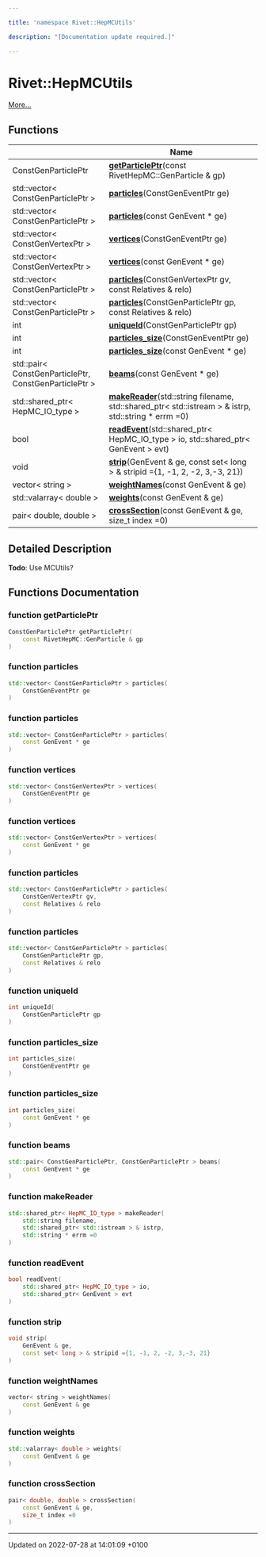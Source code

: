 ```yaml
---

title: 'namespace Rivet::HepMCUtils'

description: "[Documentation update required.]"

---
```


# Rivet::HepMCUtils

 [More...](#detailed-description)

## Functions

|                | Name           |
| -------------- | -------------- |
| ConstGenParticlePtr | **[getParticlePtr](http://example.org/namespaces/namespacerivet_1_1hepmcutils/#function-getparticleptr)**(const RivetHepMC::GenParticle & gp) |
| std::vector< ConstGenParticlePtr > | **[particles](http://example.org/namespaces/namespacerivet_1_1hepmcutils/#function-particles)**(ConstGenEventPtr ge) |
| std::vector< ConstGenParticlePtr > | **[particles](http://example.org/namespaces/namespacerivet_1_1hepmcutils/#function-particles)**(const GenEvent * ge) |
| std::vector< ConstGenVertexPtr > | **[vertices](http://example.org/namespaces/namespacerivet_1_1hepmcutils/#function-vertices)**(ConstGenEventPtr ge) |
| std::vector< ConstGenVertexPtr > | **[vertices](http://example.org/namespaces/namespacerivet_1_1hepmcutils/#function-vertices)**(const GenEvent * ge) |
| std::vector< ConstGenParticlePtr > | **[particles](http://example.org/namespaces/namespacerivet_1_1hepmcutils/#function-particles)**(ConstGenVertexPtr gv, const Relatives & relo) |
| std::vector< ConstGenParticlePtr > | **[particles](http://example.org/namespaces/namespacerivet_1_1hepmcutils/#function-particles)**(ConstGenParticlePtr gp, const Relatives & relo) |
| int | **[uniqueId](http://example.org/namespaces/namespacerivet_1_1hepmcutils/#function-uniqueid)**(ConstGenParticlePtr gp) |
| int | **[particles_size](http://example.org/namespaces/namespacerivet_1_1hepmcutils/#function-particles-size)**(ConstGenEventPtr ge) |
| int | **[particles_size](http://example.org/namespaces/namespacerivet_1_1hepmcutils/#function-particles-size)**(const GenEvent * ge) |
| std::pair< ConstGenParticlePtr, ConstGenParticlePtr > | **[beams](http://example.org/namespaces/namespacerivet_1_1hepmcutils/#function-beams)**(const GenEvent * ge) |
| std::shared_ptr< HepMC_IO_type > | **[makeReader](http://example.org/namespaces/namespacerivet_1_1hepmcutils/#function-makereader)**(std::string filename, std::shared_ptr< std::istream > & istrp, std::string * errm =0) |
| bool | **[readEvent](http://example.org/namespaces/namespacerivet_1_1hepmcutils/#function-readevent)**(std::shared_ptr< HepMC_IO_type > io, std::shared_ptr< GenEvent > evt) |
| void | **[strip](http://example.org/namespaces/namespacerivet_1_1hepmcutils/#function-strip)**(GenEvent & ge, const set< long > & stripid ={1, -1, 2, -2, 3,-3, 21}) |
| vector< string > | **[weightNames](http://example.org/namespaces/namespacerivet_1_1hepmcutils/#function-weightnames)**(const GenEvent & ge) |
| std::valarray< double > | **[weights](http://example.org/namespaces/namespacerivet_1_1hepmcutils/#function-weights)**(const GenEvent & ge) |
| pair< double, double > | **[crossSection](http://example.org/namespaces/namespacerivet_1_1hepmcutils/#function-crosssection)**(const GenEvent & ge, size_t index =0) |

## Detailed Description


**Todo**: Use MCUtils? 

## Functions Documentation

### function getParticlePtr

```cpp
ConstGenParticlePtr getParticlePtr(
    const RivetHepMC::GenParticle & gp
)
```


### function particles

```cpp
std::vector< ConstGenParticlePtr > particles(
    ConstGenEventPtr ge
)
```


### function particles

```cpp
std::vector< ConstGenParticlePtr > particles(
    const GenEvent * ge
)
```


### function vertices

```cpp
std::vector< ConstGenVertexPtr > vertices(
    ConstGenEventPtr ge
)
```


### function vertices

```cpp
std::vector< ConstGenVertexPtr > vertices(
    const GenEvent * ge
)
```


### function particles

```cpp
std::vector< ConstGenParticlePtr > particles(
    ConstGenVertexPtr gv,
    const Relatives & relo
)
```


### function particles

```cpp
std::vector< ConstGenParticlePtr > particles(
    ConstGenParticlePtr gp,
    const Relatives & relo
)
```


### function uniqueId

```cpp
int uniqueId(
    ConstGenParticlePtr gp
)
```


### function particles_size

```cpp
int particles_size(
    ConstGenEventPtr ge
)
```


### function particles_size

```cpp
int particles_size(
    const GenEvent * ge
)
```


### function beams

```cpp
std::pair< ConstGenParticlePtr, ConstGenParticlePtr > beams(
    const GenEvent * ge
)
```


### function makeReader

```cpp
std::shared_ptr< HepMC_IO_type > makeReader(
    std::string filename,
    std::shared_ptr< std::istream > & istrp,
    std::string * errm =0
)
```


### function readEvent

```cpp
bool readEvent(
    std::shared_ptr< HepMC_IO_type > io,
    std::shared_ptr< GenEvent > evt
)
```


### function strip

```cpp
void strip(
    GenEvent & ge,
    const set< long > & stripid ={1, -1, 2, -2, 3,-3, 21}
)
```


### function weightNames

```cpp
vector< string > weightNames(
    const GenEvent & ge
)
```


### function weights

```cpp
std::valarray< double > weights(
    const GenEvent & ge
)
```


### function crossSection

```cpp
pair< double, double > crossSection(
    const GenEvent & ge,
    size_t index =0
)
```






-------------------------------

Updated on 2022-07-28 at 14:01:09 +0100

